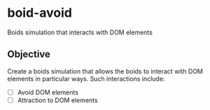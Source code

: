 # boid-avoid
Boids simulation that interacts with DOM elements

## Objective
Create a boids simulation that allows the boids to interact with DOM elements in particular ways. Such interactions include:
- [ ] Avoid DOM elements
- [ ] Attraction to DOM elements
